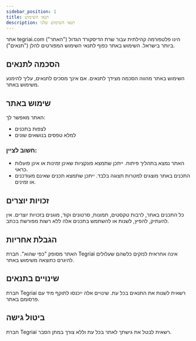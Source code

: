```yaml
---
sidebar_position: 1
title: תנאי השימוש
description: תנאי השימוש שלנו
---
```


אתר tegriai.com ("האתר") הינו פלטפורמה קהילתית עבור שרת הדיסקורד הגדול ביותר בישראל. השימוש באתר כפוף לתנאי השימוש המפורטים להלן ("תנאים").

## הסכמה לתנאים
השימוש באתר מהווה הסכמה מצידך לתנאים. אם אינך מסכים לתנאים, עליך להימנע משימוש באתר.

## שימוש באתר
האתר מאפשר לך:
- לצפות בתכנים
- למלא טפסים בנושאים שונים

### חשוב לציין:
- האתר נמצא בתהליך פיתוח. ייתכן שתמצא פונקציות שאינן זמינות או אינן פועלות כראוי.
- התכנים באתר מוצגים למטרות תצוגה בלבד. ייתכן שתמצא תכנים שאינם מעודכנים או זמינים.

## זכויות יוצרים
כל התכנים באתר, לרבות טקסטים, תמונות, סרטונים וקוד, מוגנים בזכויות יוצרים. אין להעתיק, להפיץ, לשנות או להשתמש בתכנים אלה ללא רשות מפורשת בכתב.

## הגבלת אחריות
האתר מסופק "כפי שהוא". חברת Tegriai אינה אחראית לנזקים כלשהם שעלולים להיגרם כתוצאה משימוש באתר.

## שינויים בתנאים
חברת Tegriai רשאית לשנות את התנאים בכל עת. שינויים אלה ייכנסו לתוקף מיד עם פרסומם באתר.

## ביטול גישה
חברת Tegriai רשאית לבטל את גישתך לאתר בכל עת וללא צורך במתן הסבר.
